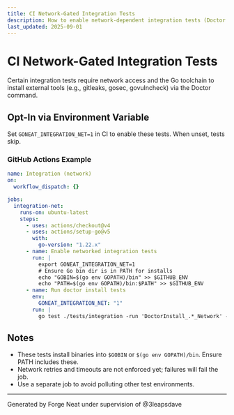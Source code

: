 ```yaml
---
title: CI Network-Gated Integration Tests
description: How to enable network-dependent integration tests (Doctor installs)
last_updated: 2025-09-01
---
```


# CI Network-Gated Integration Tests

Certain integration tests require network access and the Go toolchain to install
external tools (e.g., gitleaks, gosec, govulncheck) via the Doctor command.

## Opt-In via Environment Variable

Set `GONEAT_INTEGRATION_NET=1` in CI to enable these tests. When unset, tests skip.

### GitHub Actions Example

```yaml
name: Integration (network)
on:
  workflow_dispatch: {}

jobs:
  integration-net:
    runs-on: ubuntu-latest
    steps:
      - uses: actions/checkout@v4
      - uses: actions/setup-go@v5
        with:
          go-version: "1.22.x"
      - name: Enable networked integration tests
        run: |
          export GONEAT_INTEGRATION_NET=1
          # Ensure Go bin dir is in PATH for installs
          echo "GOBIN=$(go env GOPATH)/bin" >> $GITHUB_ENV
          echo "PATH=$(go env GOPATH)/bin:$PATH" >> $GITHUB_ENV
      - name: Run doctor install tests
        env:
          GONEAT_INTEGRATION_NET: "1"
        run: |
          go test ./tests/integration -run 'DoctorInstall_.*_Network' -v
```

## Notes

- These tests install binaries into `$GOBIN` or `$(go env GOPATH)/bin`. Ensure PATH includes these.
- Network retries and timeouts are not enforced yet; failures will fail the job.
- Use a separate job to avoid polluting other test environments.

---

Generated by Forge Neat under supervision of @3leapsdave

